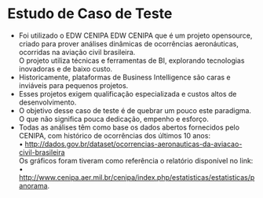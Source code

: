 # Estudo de Caso de Teste #
- Foi utilizado o EDW CENIPA EDW CENIPA que é um projeto opensource, criado para prover análises dinâmicas de ocorrências aeronáuticas, ocorridas na aviação civil brasileira. <br> O projeto utiliza técnicas e ferramentas de BI, explorando tecnologias inovadoras e de baixo custo. <br> 
- Historicamente, plataformas de Business Intelligence são caras e inviáveis para pequenos projetos. <br>
- Esses projetos exigem qualificação especializada e custos altos de desenvolvimento. <br>
- O objetivo desse caso de teste é de quebrar um pouco este paradigma.<br> O que não significa pouca dedicação, empenho e esforço.<br>
- Todas as análises têm como base os dados abertos fornecidos pelo CENIPA, com histórico de ocorrências dos últimos 10 anos: <br> • http://dados.gov.br/dataset/ocorrencias-aeronauticas-da-aviacao-civil-brasileira <br> Os gráficos foram tiveram como referência o relatório disponível no link: <br> • http://www.cenipa.aer.mil.br/cenipa/index.php/estatisticas/estatisticas/panorama.

